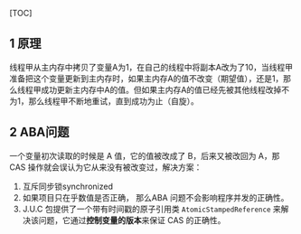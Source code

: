 [TOC]

## 1 原理

线程甲从主内存中拷贝了变量A为1，在自己的线程中将副本A改为了10，当线程甲准备把这个变量更新到主内存时，如果主内存A的值不改变（期望值），还是1，那么线程甲成功更新主内存中A的值。但如果主内存A的值已经先被其他线程改掉不为1，那么线程甲不断地重试，直到成功为止（自旋）。

## 2 ABA问题

一个变量初次读取的时候是 A 值，它的值被改成了 B，后来又被改回为 A，那 CAS 操作就会误认为它从来没有被改变过，解决方案：

1. 互斥同步锁synchronized
2. 如果项目只在乎数值是否正确， 那么ABA 问题不会影响程序并发的正确性。
3. J.U.C 包提供了一个带有时间戳的原子引用类 `AtomicStampedReference` 来解决该问题，它通过**控制变量的版本**来保证 CAS 的正确性。